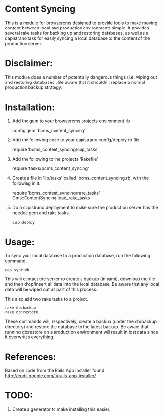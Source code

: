 Content Syncing
===============

This is a module for browsercms designed to provide tools to make moving content between local and production environments simple.
It provides several rake tasks for backing up and restoring databases, as well as a capistrano task for easily syncing a
local database to the content of the production server.

Disclaimer:
===========

This module does a number of potentially dangerous things (i.e. wiping out and restoring databases). Be aware that it shouldn't replace a normal production backup strategy.

Installation:
============

1. Add the gem to your browsercms projects environment.rb

    config.gem 'bcms_content_syncing'

2. Add the following code to your capistrano config/deploy.rb file.

    require 'bcms_content_syncing/cap_tasks'

3. Add the following to the projects 'Rakefile'

    require 'tasks/bcms_content_syncing'

4. Create a file in 'lib/tasks' called 'bcms_content_syncing.rb' with the following in it.

    require 'bcms_content_syncing/rake_tasks'
    Cms::ContentSyncing.load_rake_tasks

5. Do a capistrano deployment to make sure the production server has the needed gem and rake tasks.

    cap deploy

Usage:
======

To sync your local database to a production database, run the following command.

    cap sync:db

This will contact the server to create a backup (in yaml), download the file and then drop/insert all data into the local
database. Be aware that any local data will be wiped out as part of this process.


This also add two rake tasks to a project.

    rake db:backup
    rake db:restore

These commands will, respectively, create a backup (under the db/backup directory) and restore the database to the latest backup.
Be aware that running db:restore on a production environment will result in lost data since it overwrites everything.

References:
==========

Based on code from the Rails App Installer found: http://code.google.com/p/rails-app-installer/

TODO:
====

1. Create a generator to make installing this easier.

